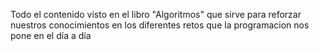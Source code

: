 Todo el contenido visto en el libro "Algoritmos" que sirve para reforzar nuestros conocimientos en los diferentes retos que la programacion nos pone en el día a día
